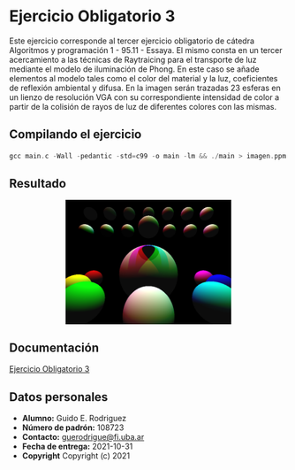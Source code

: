 # Ejercicio Obligatorio 3

Este ejercicio corresponde al tercer ejercicio obligatorio de cátedra Algoritmos y programación 1 - 95.11 - Essaya.
El mismo consta en un tercer acercamiento a las técnicas de Raytraicing para el transporte de luz mediante el modelo de iluminación de Phong. En este caso se añade elementos al modelo tales como el color del material y la luz, coeficientes de reflexión ambiental y difusa.
En la imagen serán trazadas 23 esferas en un lienzo de resolución VGA con su correspondiente intensidad de color a partir de la colisión de rayos de luz de diferentes colores con las mismas.

## Compilando el ejercicio

``` c
gcc main.c -Wall -pedantic -std=c99 -o main -lm && ./main > imagen.ppm && convert imagen.ppm imagen.png
 ```

## Resultado

<p align="center" width="500">
   <img align="center" width="300" src="imagen.png" />
</p>

## Documentación
[Ejercicio Obligatorio 3](https://ejercicio-obligatorio-3.netlify.app/index.html)

## Datos personales

- **Alumno:** Guido E. Rodriguez
- **Número de padrón:** 108723
- **Contacto:** guerodrigue@fi.uba.ar
- **Fecha de entrega:** 2021-10-31
- **Copyright** Copyright (c) 2021
